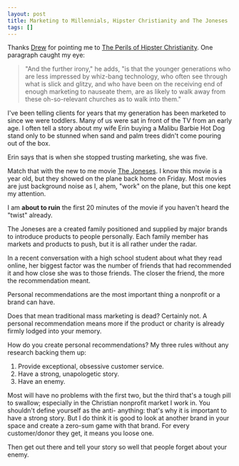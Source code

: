 ```yaml
---
layout: post
title: Marketing to Millennials, Hipster Christianity and The Joneses
tags: []
---
```


<p>
Thanks <a href="http://twitter.com/dgoodmanson/status/21076579946">Drew</a> for pointing me to <a href="http://online.wsj.com/article/SB10001424052748704111704575355311122648100.html">The Perils of Hipster Christianity</a>. One paragraph caught my eye:

</p>
<blockquote class="posterous_medium_quote">
<p>
"And the further irony," he adds, "is that the younger generations who are less impressed by whiz-bang technology, who often see through what is slick and glitzy, and who have been on the receiving end of enough marketing to nauseate them, are as likely to walk away from these oh-so-relevant churches as to walk into them."

</p>
</blockquote>
<p>
I've been telling clients for years that my generation has been marketed to since we were toddlers. Many of us were sat in front of the TV from an early age. I often tell a story about my wife Erin buying a Malibu Barbie Hot Dog stand only to be stunned when sand and palm trees didn't come pouring out of the box.

</p>
<p>
Erin says that is when she stopped trusting marketing, she was five.

</p>
<p>
Match that with the new to me movie <a href="http://www.imdb.com/title/tt1285309/">The Joneses</a>. I know this movie is a year old, but they showed on the plane back home on Friday. Most movies are just background noise as I, ahem, "work" on the plane, but this one kept my attention.

</p>
<p>
I am <strong>about to ruin</strong> the first 20 minutes of the movie if you haven't heard the "twist" already.

</p>
<p>
The Joneses are a created family positioned and supplied by major brands to introduce products to people personally. Each family member has markets and products to push, but it is all rather under the radar.

</p>
<p>
In a recent conversation with a high school student about what they read online, her biggest factor was the number of friends that had recommended it and how close she was to those friends. The closer the friend, the more the recommendation meant.

</p>
<p>
Personal recommendations are the most important thing a nonprofit or a brand can have.

</p>
<p>
Does that mean traditional mass marketing is dead? Certainly not. A personal recommendation means more if the product or charity is already firmly lodged into your memory.

</p>
<p>
How do you create personal recommendations? My three rules without any research backing them up:

</p>
<ol>
<li>
Provide exceptional, obsessive customer service. 

</li>
<li>
Have a strong, unapologetic story.

</li>
<li>
Have an enemy.

</li>
</ol>
<p>
Most will have no problems with the first two, but the third that's a tough pill to swallow; especially in the Christian nonprofit market I work in. You shouldn't define yourself as the anti- anything: that's why it is important to have a strong story. But I do think it is good to look at another brand in your space and create a zero-sum game with that brand. For every customer/donor they get, it means you loose one.

</p>
<p>
Then get out there and tell your story so well that people forget about your enemy.

</p>
